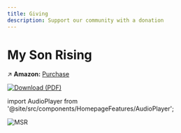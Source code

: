 ```yaml
---
title: Giving
description: Support our community with a donation
---
```


# My Son Rising

↗️ **Amazon:** [Purchase](https://a.co/d/iDwhrJR)

[![Download (PDF)](https://img.shields.io/badge/📖-Download-blue)](https://raw.githubusercontent.com/ancientpathsio/ancientpaths/main/static/docs/My_Son_Rising.pdf)

import AudioPlayer from '@site/src/components/HomepageFeatures/AudioPlayer';

<div style={{ display: "flex", flexDirection: "row", alignItems: "center", justifyContent: "flex-start", marginBottom: "20px" }}>
  <img src="/img/msr.jpg" alt="MSR" style={{ maxWidth: "35%", height: "auto", marginRight: "20px" }} />
  <div style={{ textAlign: "left" }}>
    <AudioPlayer />
  </div>
</div>

<style>
  @media (max-width: 768px) {
    div {
      flex-direction: column;
      align-items: center;
    }
    img {
      margin-right: 0;
      margin-bottom: 10px;
      max-width: 80%;
    }
  }
</style>
